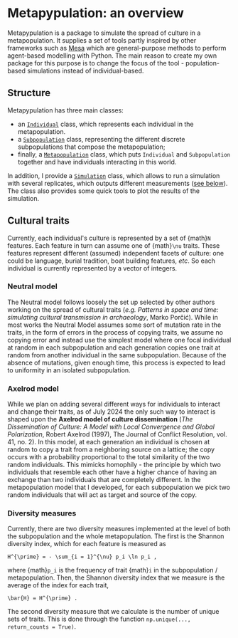 # Metapypulation: an overview

Metapypulation is a package to simulate the spread of culture in a metapopulation. It supplies a set of tools partly inspired by other frameworks such as [Mesa](https://mesa.readthedocs.io/en/stable/overview.html) which are general-purpose methods to perform agent-based modelling with Python. The main reason to create my own package for this purpose is to change the focus of the tool - population-based simulations instead of individual-based.

## Structure

Metapypulation has three main classes:

- an [`Individual`](https://mtomasini.github.io/MetapopulationsPython/metapypulation.html#module-metapypulation.individual) class, which represents each individual in the metapopulation.
- a [`Subpopulation`](https://mtomasini.github.io/MetapopulationsPython/metapypulation.html#module-metapypulation.subpopulation) class, representing the different discrete subpopulations that compose the metapopulation;
- finally, a [`Metapopulation`](https://mtomasini.github.io/MetapopulationsPython/metapypulation.html#module-metapypulation.metapopulation) class, which puts `Individual` and `Subpopulation` together and have individuals interacting in this world.

In addition, I provide a [`Simulation`](https://mtomasini.github.io/MetapopulationsPython/metapypulation.html#module-metapypulation.simulation) class, which allows to run a simulation with several replicates, which outputs different measurements ([see below](#diversity-measures)). The class also provides some quick tools to plot the results of the simulation.

## Cultural traits

Currently, each individual's culture is represented by a set of {math}`N` features. Each feature in turn can assume one of {math}`\nu` traits. These features represent different (assumed) independent facets of culture: one could be language, burial tradition, boat building features, *etc*. So each individual is currently represented by a vector of integers.

### Neutral model

The Neutral model follows loosely the set up selected by other authors working on the spread of cultural traits (_e.g._ *Patterns in space and time: simulating cultural transmission in archaeology*, Marko Porčić). While in most works the Neutral Model assumes some sort of mutation rate in the traits, in the form of errors in the process of copying traits, we assume no copying error and instead use the simplest model where one focal individual at random in each subpopulation and each generation copies one trait at random from another individual in the same subpopulation. Because of the absence of mutations, given enough time, this process is expected to lead to uniformity in an isolated subpopulation. 

### Axelrod model

While we plan on adding several different ways for individuals to interact and change their traits, as of July 2024 the only such way to interact is shaped upon the **Axelrod model of culture dissemination** (*The Dissemination of Culture: A Model with Local Convergence and Global Polarization*, Robert Axelrod (1997), The Journal of Conflict Resolution, vol. 41, no. 2). In this model, at each generation an individual is chosen at random to copy a trait from a neighboring source on a lattice; the copy occurs with a probability proportional to the total similarity of the two random individuals. This mimicks homophily - the principle by which two individuals that resemble each other have a higher chance of having an exchange than two individuals that are completely different. In the metapopulation model that I developed, for each subpopulation we pick two random individuals that will act as target and source of the copy.

### Diversity measures

Currently, there are two diversity measures implemented at the level of both the subpopulation and the whole metapopulation. The first is the Shannon diversity index, which for each feature is measured as

```{math}
H^{\prime} = - \sum_{i = 1}^{\nu} p_i \ln p_i ,
```

where {math}`p_i` is the frequency of trait {math}`i` in the subpopulation / metapopulation. Then, the Shannon diversity index that we measure is the average of the index for each trait,

```{math}
\bar{H} = H^{\prime} .
```

The second diversity measure that we calculate is the number of unique sets of traits. This is done through the function `np.unique(..., return_counts = True)`.
